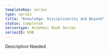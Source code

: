 ```yaml
---
templateKey: series
type: series
title: "Knowledge: Disciplinarity and Beyond"
status: completed
seriestype: Academic Book Series
seriesID: KDB
---
```

Description Needed